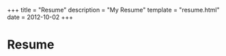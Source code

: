 +++
title = "Resume"
description = "My Resume"
template = "resume.html"
date = 2012-10-02
+++

# Resume

